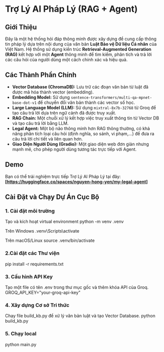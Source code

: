 # Trợ Lý AI Pháp Lý (RAG + Agent)

## Giới Thiệu
Đây là một hệ thống hỏi đáp thông minh được xây dựng để cung cấp thông tin pháp lý dựa trên nội dung của văn bản **Luật Bảo vệ Dữ liệu Cá nhân** của Việt Nam. Hệ thống sử dụng kiến trúc **Retrieval-Augmented Generation (RAG)** kết hợp với một **Agent** thông minh để tìm kiếm, phân tích và trả lời các câu hỏi của người dùng một cách chính xác và hiệu quả.

## Các Thành Phần Chính
-   **Vector Database (ChromaDB):** Lưu trữ các đoạn văn bản từ luật đã được mã hóa thành vector (embedding).
-   **Embedding Model:** Sử dụng `sentence-transformers/multi-qa-mpnet-base-dot-v1` để chuyển đổi văn bản thành các vector số học.
-   **Large Language Model (LLM):** Sử dụng `mixtral-8x7b-32768` từ Groq để tạo câu trả lời dựa trên ngữ cảnh đã được truy xuất.
-   **RAG Chain:** Một chuỗi xử lý kết hợp việc truy xuất thông tin từ Vector DB và tạo câu trả lời bằng LLM.
-   **Legal Agent:** Một bộ não thông minh hơn RAG thông thường, có khả năng phân tích loại câu hỏi (định nghĩa, so sánh, vi phạm,...) để đưa ra câu trả lời chi tiết và liên quan hơn.
-   **Giao Diện Người Dùng (Gradio):** Một giao diện web đơn giản nhưng mạnh mẽ, cho phép người dùng tương tác trực tiếp với Agent.

## Demo
Bạn có thể trải nghiệm trực tiếp Trợ Lý AI Pháp Lý tại đây:
**[https://huggingface.co/spaces/nguyen-hong-yen/my-legal-agent]**

## Cài Đặt và Chạy Dự Án Cục Bộ



### 1. Cài đặt môi trường
Tạo và kích hoạt virtual environment
python -m venv .venv

Trên Windows
.venv\Scripts\activate

Trên macOS/Linux
source .venv/bin/activate

### 2.Cài đặt các Thư viện
pip install -r requirements.txt

### 3. Cấu hình API Key
Tạo một file có tên .env trong thư mục gốc và thêm khóa API của Groq.
GROQ_API_KEY="your-groq-api-key"

### 4. Xây dựng Cơ sở Tri thức
Chạy file build_kb.py để xử lý văn bản luật và tạo Vector Database.
python build_kb.py
### 5. Chạy local
python main.py

